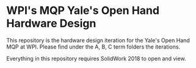 # WPI's MQP Yale's Open Hand Hardware Design
This repository is the hardware design iteration for the Yale's Open Hand MQP at WPI. Please find under the A, B, C term folders the iterations.

Everything in this repository requires SolidWork 2018 to open and view.
